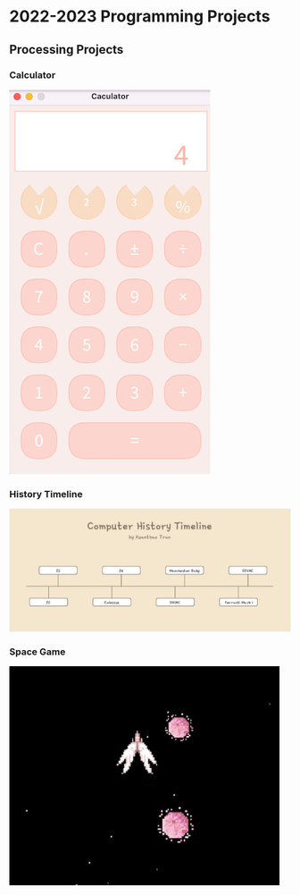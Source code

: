 # 2022-2023 Programming Projects

## Processing Projects
 
### Calculator
![running calculator](https://github.com/XuanthaoT/ProgrammingPortfolio/blob/main/images/calc.png?raw=true)



### History Timeline
![running timeline](https://github.com/XuanthaoT/ProgrammingPortfolio/blob/main/images/timeline.png?raw=true)




### Space Game 
![running space](https://github.com/XuanthaoT/ProgrammingPortfolio/blob/main/images/spacegame.png?raw=true)
